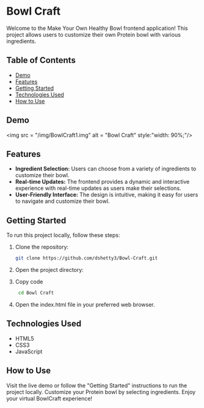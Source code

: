 # Bowl Craft

Welcome to the Make Your Own Healthy Bowl frontend application! This project allows users to customize their own Protein bowl with various ingredients.

## Table of Contents
- [Demo](#demo)
- [Features](#features)
- [Getting Started](#getting-started)
- [Technologies Used](#technologies-used)
- [How to Use](#how-to-use)


## Demo
<img src = "/img/BowlCraft1.img" alt = "Bowl Craft" style:"width: 90%;"/> 

## Features
- **Ingredient Selection:** Users can choose from a variety of ingredients to customize their bowl.
- **Real-time Updates:** The frontend provides a dynamic and interactive experience with real-time updates as users make their selections.
- **User-Friendly Interface:** The design is intuitive, making it easy for users to navigate and customize their bowl.

## Getting Started
To run this project locally, follow these steps:

1. Clone the repository:
   ```bash
   git clone https://github.com/dshetty3/Bowl-Craft.git

2. Open the project directory:

3. Copy code
   ```bash
    cd Bowl Craft

3. Open the index.html file in your preferred web browser.

## Technologies Used

- HTML5
- CSS3
- JavaScript
  
## How to Use
Visit the live demo or follow the "Getting Started" instructions to run the project locally.
Customize your Protein bowl by selecting ingredients.
Enjoy your virtual BowlCraft experience!   
